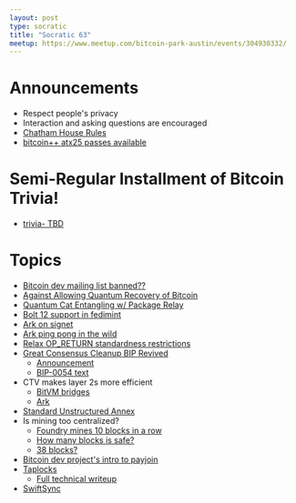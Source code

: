 ```yaml
---
layout: post
type: socratic
title: "Socratic 63"
meetup: https://www.meetup.com/bitcoin-park-austin/events/304930332/
---
```


# Announcements

- Respect people's privacy
- Interaction and asking questions are encouraged
- [Chatham House Rules](https://www.chathamhouse.org/about-us/chatham-house-rule)
- [bitcoin++ atx25 passes available](https://btcplusplus.dev/conf/atx25)

# Semi-Regular Installment of Bitcoin Trivia!

- [trivia- TBD]()

# Topics

- [Bitcoin dev mailing list banned??](https://x.com/jarolrod/status/1907480779078221842?s=46)
- [Against Allowing Quantum Recovery of Bitcoin](https://blog.lopp.net/against-quantum-recovery-of-bitcoin/)
- [Quantum Cat Entangling w/ Package Relay](https://x.com/rot13maxi/status/1902499016535110139?s=46)
- [Bolt 12 support in fedimint](https://github.com/fedimint/fedimint/pull/7054)
- [Ark on signet](https://x.com/2ndbtc/status/1902400806659514562)
- [Ark ping pong in the wild](https://njump.me/nevent1qgszrqlfgavys8g0zf8mmy79dn92ghn723wwawx49py0nqjn7jtmjagqyz8gt4msjrxsxf5v6ju2enz96cef3drthw4u5822h6w6q7087l9062jpaag)
- [Relax OP_RETURN standardness restrictions](https://groups.google.com/g/bitcoindev/c/d6ZO7gXGYbQ)
- [Great Consensus Cleanup BIP Revived](https://github.com/bitcoin/bips/pull/1800)
  - [Announcement](https://x.com/darosior/status/1904947392744485062)
  - [BIP-0054 text](https://github.com/bitcoin/bips/blob/2e33c1aee739be00540d390778a2e8507a1f60e3/bip-0054.md)
- CTV makes layer 2s more efficient
  - [BitVM bridges](https://delvingbitcoin.org/t/how-ctv-csfs-improves-bitvm-bridges/1591)
  - [Ark](https://delvingbitcoin.org/t/evolving-the-ark-protocol-using-ctv-and-csfs/1602)
- [Standard Unstructured Annex](https://groups.google.com/g/bitcoindev/c/Q5j2Kb6XeHI)
- Is mining too centralized?
  - [Foundry mines 10 blocks in a row](https://x.com/skot9000/status/1906341206222610435)
  - [How many blocks is safe?](https://x.com/LukeDashjr/status/1906462165327905215)
  - [38 blocks?](https://x.com/LukeDashjr/status/1888322550884970698)
- [Bitcoin dev project's intro to payjoin](https://x.com/Bitcoin_Devs/status/1906006922396119493)
- [Taplocks](https://x.com/rot13maxi/status/1909252898170564621)
  - [Full technical writeup](https://github.com/taproot-wizards/taplocks/blob/main/README.md)
- [SwiftSync](https://gist.github.com/RubenSomsen/a61a37d14182ccd78760e477c78133cd)

